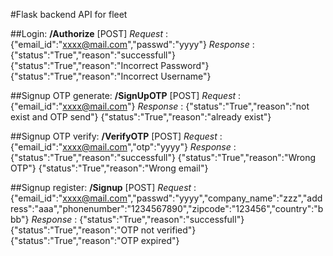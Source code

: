 #Flask backend API for fleet

##Login:
    **/Authorize** [POST]
    *Request*  : {"email_id":"xxxx@mail.com","passwd":"yyyy"}
    *Response* : {"status":"True","reason":"successfull"}
               {"status":"True","reason":"Incorrect Password"}
               {"status":"True","reason":"Incorrect Username"}

##Signup OTP generate:
    **/SignUpOTP** [POST]
    *Request*  : {"email_id":"xxxx@mail.com"}
    *Response* : {"status":"True","reason":"not exist and OTP send"}
               {"status":"True","reason":"already exist"}

##Signup OTP verify:
    **/VerifyOTP** [POST]
    *Request*  : {"email_id":"xxxx@mail.com","otp":"yyyy"}
    *Response* : {"status":"True","reason":"successfull"}
               {"status":"True","reason":"Wrong OTP"}
               {"status":"True","reason":"Wrong email"}

##Signup register:
    **/Signup** [POST]
    *Request*  : {"email_id":"xxxx@mail.com","passwd":"yyyy","company_name":"zzz","address":"aaa","phonenumber":"1234567890","zipcode":"123456","country":"bbb"}
    *Response* : {"status":"True","reason":"successfull"}
               {"status":"True","reason":"OTP not verified"}
               {"status":"True","reason":"OTP expired"}